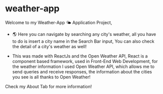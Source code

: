# weather-app

Welcome to my Weather-App 🌤️ Application Project,

 - 🌎 Here you can navigate by searching any city's weather, all you have to do is insert a city name in the Search Bar input,
You can also check the detail of a city's weather as well!

 - This was made with ReactJs and the Open Weather API, React is a component based framework, 
   used in Front-End Web Development, for the weather information I used Open Weather API,
   which allows me to send queries and receive responses, the information about the cities
   you see is all thanks to Open Weather! 

Check my About Tab for more information!

